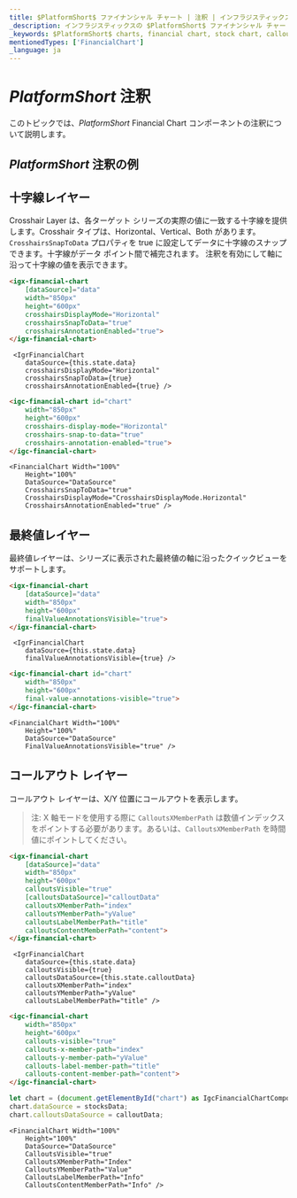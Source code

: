 ```yaml
---
title: $PlatformShort$ ファイナンシャル チャート | 注釈 | インフラジスティックス
_description: インフラジスティックスの $PlatformShort$ ファイナンシャル チャート コントロールを使用して、十字線レイヤー、最終値レイヤー、コールアウト レイヤーなどの注釈をチャート軸に追加できます。$ProductName$ でチャートと可視化を向上させます。
_keywords: $PlatformShort$ charts, financial chart, stock chart, callout layer, final value, crosshair, $ProductName$, Infragistics, $PlatformShort$ チャート, ファイナンシャル チャート, 株価チャート, コールアウト レイヤー, 最終値, 十字線, インフラジスティックス
mentionedTypes: ['FinancialChart']
_language: ja
---
```

# $PlatformShort$ 注釈

このトピックでは、$PlatformShort$ Financial Chart コンポーネントの注釈について説明します。

## $PlatformShort$ 注釈の例

<code-view style="height: 500px" 
           data-demos-base-url="{environment:dvDemosBaseUrl}" 
           iframe-src="{environment:dvDemosBaseUrl}/charts/financial-chart-annotations" alt="$PlatformShort$ 注釈の例">
</code-view>

<div class="divider--half"></div>

## 十字線レイヤー

Crosshair Layer は、各ターゲット シリーズの実際の値に一致する十字線を提供します。Crosshair タイプは、Horizontal、Vertical、Both があります。`CrosshairsSnapToData` プロパティを true に設定してデータに十字線のスナップできます。十字線がデータ ポイント間で補完されます。  注釈を有効にして軸に沿って十字線の値を表示できます。

```html
<igx-financial-chart
    [dataSource]="data"
    width="850px"
    height="600px"
    crosshairsDisplayMode="Horizontal"
    crosshairsSnapToData="true"
    crosshairsAnnotationEnabled="true">
</igx-financial-chart>
```

```tsx
 <IgrFinancialChart
    dataSource={this.state.data}
    crosshairsDisplayMode="Horizontal"
    crosshairsSnapToData={true}
    crosshairsAnnotationEnabled={true} />
```

```html
<igc-financial-chart id="chart"
    width="850px"
    height="600px"
    crosshairs-display-mode="Horizontal"
    crosshairs-snap-to-data="true"
    crosshairs-annotation-enabled="true">
</igc-financial-chart>
```

```razor
<FinancialChart Width="100%"
    Height="100%"
    DataSource="DataSource"
    CrosshairsSnapToData="true"
    CrosshairsDisplayMode="CrosshairsDisplayMode.Horizontal"
    CrosshairsAnnotationEnabled="true" />
```

## 最終値レイヤー

最終値レイヤーは、シリーズに表示された最終値の軸に沿ったクイックビューをサポートします。

```html
<igx-financial-chart
    [dataSource]="data"
    width="850px"
    height="600px"
    finalValueAnnotationsVisible="true">
</igx-financial-chart>
```

```tsx
 <IgrFinancialChart
    dataSource={this.state.data}
    finalValueAnnotationsVisible={true} />
```

```html
<igc-financial-chart id="chart"
    width="850px"
    height="600px"
    final-value-annotations-visible="true">
</igc-financial-chart>
```

```razor
<FinancialChart Width="100%"
    Height="100%"
    DataSource="DataSource"
    FinalValueAnnotationsVisible="true" />
```

## コールアウト レイヤー

コールアウト レイヤーは、X/Y 位置にコールアウトを表示します。

> 注: X 軸モードを使用する際に `CalloutsXMemberPath` は数値インデックスをポイントする必要があります。あるいは、`CalloutsXMemberPath` を時間値にポイントしてください。

```html
<igx-financial-chart
    [dataSource]="data"
    width="850px"
    height="600px"
    calloutsVisible="true"
    [calloutsDataSource]="calloutData"
    calloutsXMemberPath="index"
    calloutsYMemberPath="yValue"
    calloutsLabelMemberPath="title"
    calloutsContentMemberPath="content">
</igx-financial-chart>
```

```tsx
 <IgrFinancialChart
    dataSource={this.state.data}
    calloutsVisible={true}
    calloutsDataSource={this.state.calloutData}
    calloutsXMemberPath="index"
    calloutsYMemberPath="yValue"
    calloutsLabelMemberPath="title" />
```

```html
<igc-financial-chart
    width="850px"
    height="600px"
    callouts-visible="true"
    callouts-x-member-path="index"
    callouts-y-member-path="yValue"
    callouts-label-member-path="title"
    callouts-content-member-path="content">
</igc-financial-chart>
```

```ts
let chart = (document.getElementById("chart") as IgcFinancialChartComponent);
chart.dataSource = stocksData;
chart.calloutsDataSource = calloutData;
```

```razor
<FinancialChart Width="100%"
    Height="100%"
    DataSource="DataSource"
    CalloutsVisible="true"
    CalloutsXMemberPath="Index"
    CalloutsYMemberPath="Value"
    CalloutsLabelMemberPath="Info"
    CalloutsContentMemberPath="Info" />
```